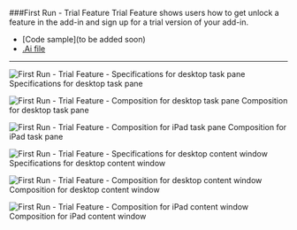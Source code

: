 ###First Run - Trial Feature
Trial Feature shows users how to get unlock a feature in the add-in and sign up for a trial version of your add-in.
* [Code sample](to be added soon)
* [.Ai file](https://github.com/OfficeDev/Office-Add-in-UX-Design-Patterns/blob/master/Patterns/Source%20Files/FirstRun_TrialFeature.ai?raw=true)

***

![First Run - Trial Feature - Specifications for desktop task pane](https://raw.githubusercontent.com/OfficeDev/Office-Add-in-UX-Design-Patterns/master/Patterns/Assets/FirstRun_TrialFeature/FirstRun_TrialFeature_Desktop_TaskPane_Callouts.jpg)
Specifications for desktop task pane


![First Run - Trial Feature - Composition for desktop task pane](https://raw.githubusercontent.com/OfficeDev/Office-Add-in-UX-Design-Patterns/master/Patterns/Assets/FirstRun_TrialFeature/FirstRun_TrialFeature_Desktop_TaskPane.jpg)
Composition for desktop task pane


![First Run - Trial Feature - Composition for iPad task pane](https://raw.githubusercontent.com/OfficeDev/Office-Add-in-UX-Design-Patterns/master/Patterns/Assets/FirstRun_TrialFeature/FirstRun_TrialFeature_iPad_TaskPane.jpg)
Composition for iPad task pane


![First Run - Trial Feature - Specifications for desktop content window](https://raw.githubusercontent.com/OfficeDev/Office-Add-in-UX-Design-Patterns/master/Patterns/Assets/FirstRun_TrialFeature/FirstRun_TrialFeature_Desktop_Content_Callouts.jpg)
Specifications for desktop content window


![First Run - Trial Feature - Composition for desktop content window](https://raw.githubusercontent.com/OfficeDev/Office-Add-in-UX-Design-Patterns/master/Patterns/Assets/FirstRun_TrialFeature/FirstRun_TrialFeature_Desktop_Content.jpg)
Composition for desktop content window


![First Run - Trial Feature - Composition for iPad content window](https://raw.githubusercontent.com/OfficeDev/Office-Add-in-UX-Design-Patterns/master/Patterns/Assets/FirstRun_TrialFeature/FirstRun_TrialFeature_iPad_Content.jpg)
Composition for iPad content window
